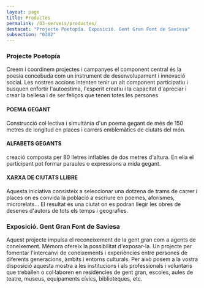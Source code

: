```yaml
---
layout: page
title: Productes
permalink: /03-serveis/productes/
destacat: "Projecte Poetopía. Exposició. Gent Gran Font de Saviesa"
subsection: "0302"
---  
```


### Projecte Poetopía

Creem i coordinem projectes i campanyes el component central és la poesia concebuda com un instrument de desenvolupament i innovació social. Les nostres accions intenten tenir un alt component participatiu i busquen enfortir l'autoestima, l'esperit creatiu i la capacitat d'apreciar i crear la bellesa i de ser feliços que tenen totes les persones 

<amp-img class="img-site-banner" width="600" height="300" layout="responsive" alt="{{ page.title }}" src="{{ site.assets-images }}03-serveis-programes-poetopia.jpg"></amp-img>

#### POEMA GEGANT

Construcció col·lectiva i simultània d'un poema gegant de més de 150 metres de longitud en places i carrers emblemàtics de ciutats del món.

#### ALFABETS GEGANTS

creació composta per 80 lletres inflables de dos metres d'altura. En ella el participant pot formar paraules o expressions a mida gegant.

#### XARXA DE CIUTATS LLIBRE

Aquesta iniciativa consisteix a seleccionar una dotzena de trams de carrer i places on es convida la població a escriure en poemes, aforismes, microrelats... El resultat és una ciutat on es podran llegir les obres de desenes d'autors de tots els temps i geografies.

### Exposició. Gent Gran Font de Saviesa

Aquest projecte impulsa el reconeixement de la gent gran com a agents de coneixement. Mémora ofereix la possibilitat d'exposar-la. Un projecte per fomentar l'intercanvi de coneixements i experiències entre persones de diferents generacions, àmbits i entorns culturals. Per això posem a la vostra disposició aquesta mostra a les institucions i als professionals i voluntaris que treballen o col·laboren en residències de gent gran, escoles, aules de teatre, museus, equipaments cívics, biblioteques, etc. 

<amp-img class="img-site-banner" width="600" height="300" layout="responsive" alt="{{ page.title }}" src="{{ site.assets-images }}03-serveis-productes-gent-gran.jpg"></amp-img>